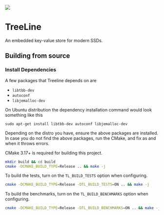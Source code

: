 ![](https://github.com/mitdbg/learnedlsm/actions/workflows/ci.yml/badge.svg)

# TreeLine
An embedded key-value store for modern SSDs.

## Building from source

### Install Dependencies

A few packages that Treeline depends on are

- `libtbb-dev`
- `autoconf`
- `libjemalloc-dev`

On Ubuntu distribution the dependency installation command would look something like this

```
sudo apt-get install libtbb-dev autoconf libjemalloc-dev
```

Depending on the distro you have, ensure the above packages are installed. In case you do not
find the above packages, run the CMake, and fix as and when it throws errors.

CMake 3.17+ is required for building this project.

```bash
mkdir build && cd build
cmake -DCMAKE_BUILD_TYPE=Release .. && make -j
```

To build the tests, turn on the `TL_BUILD_TESTS` option when configuring.
```bash
cmake -DCMAKE_BUILD_TYPE=Release -DTL_BUILD_TESTS=ON .. && make -j
```

To build the benchmarks, turn on the `TL_BUILD_BENCHMARKS` option when
configuring.
```bash
cmake -DCMAKE_BUILD_TYPE=Release -DTL_BUILD_BENCHMARKS=ON .. && make -j
```
